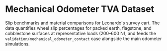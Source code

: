 # Mechanical Odometer TVA Dataset

Slip benchmarks and material comparisons for Leonardo's survey cart. The data quantifies wheel slip
percentages for packed earth, flagstone, and cobblestone surfaces at representative loads (200–600 N), and
feeds the `validation/mechanical_odometer_contact` case alongside the main odometer simulations.
